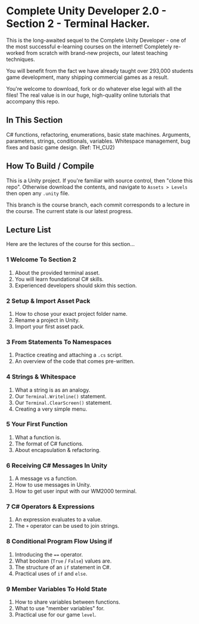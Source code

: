 # Complete Unity Developer 2.0 - Section 2 - Terminal Hacker.

This is the long-awaited sequel to the Complete Unity Developer - one of the most successful e-learning courses on the internet! Completely re-worked from scratch with brand-new projects, our latest teaching techniques.

You will benefit from the fact we have already taught over 293,000 students game development, many shipping commercial games as a result.

You're welcome to download, fork or do whatever else legal with all the files! The real value is in our huge, high-quality online tutorials that accompany this repo.

## In This Section
C# functions, refactoring, enumerations, basic state machines. Arguments, parameters, strings, conditionals, variables. Whitespace management, bug fixes and basic game design. (Ref: TH_CU2)

## How To Build / Compile
This is a Unity project. If you're familiar with source control, then "clone this repo". Otherwise download the contents, and navigate to `Assets > Levels` then open any `.unity` file.

This branch is the course branch, each commit corresponds to a lecture in the course. The current state is our latest progress.

## Lecture List
Here are the lectures of the course for this section...

### 1 Welcome To Section 2
1. About the provided terminal asset.
2. You will learn foundational C# skills.
3. Experienced developers should skim this section.

### 2 Setup & Import Asset Pack
1. How to chose your exact project folder name.
2. Rename a project in Unity.
3. Import your first asset pack.

### 3 From Statements To Namespaces
1. Practice creating and attaching a `.cs` script.
2. An overview of the code that comes pre-written.

### 4 Strings & Whitespace
1. What a string is as an analogy.
2. Our `Terminal.Writeline()` statement.
3. Our `Terminal.ClearScreen()` statement.
4. Creating a very simple menu.

### 5 Your First Function
1. What a function is.
2. The format of C# functions.
3. About encapsulation & refactoring.

### 6 Receiving C# Messages In Unity
1. A message vs a function.
2. How to use messages in Unity.
3. How to get user input with our WM2000 terminal.

### 7 C# Operators & Expressions
1. An expression evaluates to a value.
2. The `+` operator can be used to join strings.

### 8 Conditional Program Flow Using if
1. Introducing the `==` operator.
2. What boolean (`True` / `False`) values are.
3. The structure of an `if` statement in C#.
4. Practical uses of `if` and `else`.

### 9 Member Variables To Hold State
1. How to share variables between functions.
2. What to use "member variables" for.
3. Practical use for our game `level`.
